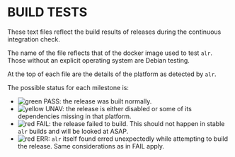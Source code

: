 # BUILD TESTS

These text files reflect the build results of releases during the continuous integration check.

The name of the file reflects that of the docker image used to test `alr`. Those without an explicit operating system are Debian testing.

At the top of each file are the details of the platform as detected by `alr`.

The possible status for each milestone is:

- ![green](https://placehold.it/8/00aa00/000000?text=+) PASS: the release was built normally.
- ![yellow](https://placehold.it/8/ffbb00/000000?text=+) UNAV: the release is either disabled or some of its dependencies missing in that platform.
- ![red](https://placehold.it/8/ff0000/000000?text=+) FAIL: the release failed to build. This should not happen in stable `alr` builds and will be looked at ASAP.
- ![red](https://placehold.it/8/ff0000/000000?text=+) ERR: `alr` itself found erred unexpectedly while attempting to build the release. Same considerations as in FAIL apply.